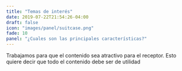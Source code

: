 ```yaml
---
title: "Temas de interés"
date: 2019-07-22T21:54:26-04:00
draft: false
icon: "images/panel/suitcase.png"
fade: 10
panel: "¿Cuales son las principales características?"
---
```

Trabajamos para que el contenido sea atractivo para el receptor. Esto quiere decir que todo el contenido debe ser de utilidad